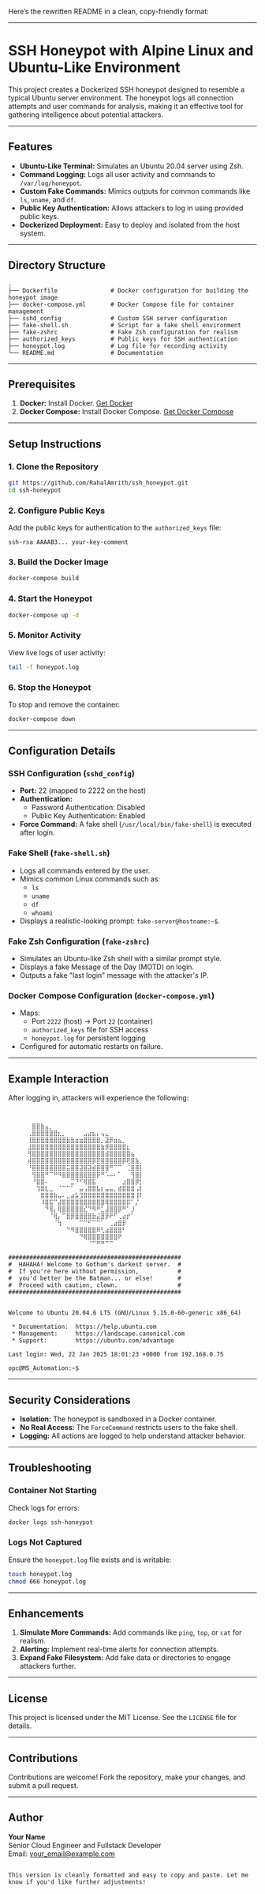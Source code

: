 Here’s the rewritten README in a clean, copy-friendly format:

---

# SSH Honeypot with Alpine Linux and Ubuntu-Like Environment

This project creates a Dockerized SSH honeypot designed to resemble a typical Ubuntu server environment. The honeypot logs all connection attempts and user commands for analysis, making it an effective tool for gathering intelligence about potential attackers.

---

## Features

- **Ubuntu-Like Terminal:** Simulates an Ubuntu 20.04 server using Zsh.
- **Command Logging:** Logs all user activity and commands to `/var/log/honeypot`.
- **Custom Fake Commands:** Mimics outputs for common commands like `ls`, `uname`, and `df`.
- **Public Key Authentication:** Allows attackers to log in using provided public keys.
- **Dockerized Deployment:** Easy to deploy and isolated from the host system.

---

## Directory Structure

```plaintext
.
├── Dockerfile               # Docker configuration for building the honeypot image
├── docker-compose.yml       # Docker Compose file for container management
├── sshd_config              # Custom SSH server configuration
├── fake-shell.sh            # Script for a fake shell environment
├── fake-zshrc               # Fake Zsh configuration for realism
├── authorized_keys          # Public keys for SSH authentication
├── honeypot.log             # Log file for recording activity
└── README.md                # Documentation
```

---

## Prerequisites

1. **Docker:** Install Docker. [Get Docker](https://docs.docker.com/get-docker/)
2. **Docker Compose:** Install Docker Compose. [Get Docker Compose](https://docs.docker.com/compose/install/)

---

## Setup Instructions

### 1. Clone the Repository

```bash
git https://github.com/RahalAmrith/ssh_honeypot.git
cd ssh-honeypot
```

### 2. Configure Public Keys

Add the public keys for authentication to the `authorized_keys` file:

```plaintext
ssh-rsa AAAAB3... your-key-comment
```

### 3. Build the Docker Image

```bash
docker-compose build
```

### 4. Start the Honeypot

```bash
docker-compose up -d
```

### 5. Monitor Activity

View live logs of user activity:

```bash
tail -f honeypot.log
```

### 6. Stop the Honeypot

To stop and remove the container:

```bash
docker-compose down
```

---

## Configuration Details

### SSH Configuration (`sshd_config`)

- **Port:** 22 (mapped to 2222 on the host)
- **Authentication:**
  - Password Authentication: Disabled
  - Public Key Authentication: Enabled
- **Force Command:** A fake shell (`/usr/local/bin/fake-shell`) is executed after login.

### Fake Shell (`fake-shell.sh`)

- Logs all commands entered by the user.
- Mimics common Linux commands such as:
  - `ls`
  - `uname`
  - `df`
  - `whoami`
- Displays a realistic-looking prompt: `fake-server@hostname:~$`.

### Fake Zsh Configuration (`fake-zshrc`)

- Simulates an Ubuntu-like Zsh shell with a similar prompt style.
- Displays a fake Message of the Day (MOTD) on login.
- Outputs a fake "last login" message with the attacker's IP.

### Docker Compose Configuration (`docker-compose.yml`)

- Maps:
  - Port `2222` (host) → Port `22` (container)
  - `authorized_keys` file for SSH access
  - `honeypot.log` for persistent logging
- Configured for automatic restarts on failure.

---

## Example Interaction

After logging in, attackers will experience the following:

```plaintext


   ⠀⠀⠀⣿⣿⣷⣤⡀⠀⠀⠀⠀⠀⠀⠀⠀⠀⠀⠀⠀⠀⠀⠀⠀⠀⠀⠀⠀⠀⠀
   ⠀⠀⢀⣿⣿⣿⣿⣿⣿⣆⡀⠀⠀⠀⠀⣠⣴⣦⡄⢤⣄⠀⠀⠀⠀⠀⠀⠀⠀⠀
   ⠀⠀⢸⣿⣿⣿⣿⣿⣿⣿⣿⣷⣷⣶⣶⣿⣿⣿⣿⡀⣽⡿⣶⣦⡀⠀⠀⠀⠀⠀
   ⠀⠀⣸⣿⣿⣿⣿⣿⣿⣿⣿⣿⣿⣿⣿⣿⣿⣿⣿⣷⡿⣿⣿⣿⣿⣆⠀⠀⠀⠀
   ⠀⠀⢻⣿⣿⣿⣿⣿⣿⣿⣿⣿⣿⣿⣿⣿⣿⣿⣿⣿⣾⣿⣿⣿⣿⣿⣦⠀⠀⠀
   ⠀⠀⢾⣿⣿⣿⣿⣿⣿⣿⣿⣿⣿⣿⣿⣿⣿⡿⣟⣿⣿⣿⣿⣿⡿⢟⣿⣷⡀⠀
   ⠀⠀⠘⣿⣿⣿⣿⣿⣿⣿⣿⣭⣿⣿⣽⣿⣽⣾⣿⣿⣿⠛⠉⠉⠀⢈⣿⣿⡇⠀
   ⠀⠀⠀⢻⣿⣿⠛⠉⠛⠻⣿⣿⣿⣿⣿⣿⣿⣿⡿⠛⠡⠤⠄⠁⠀⠀⢻⣿⡇⠀
   ⠀⠀⠀⠘⣿⣿⠄⠀⠀⠀⠀⠀⣉⠙⠋⢿⣿⣯⠀⠀⠀⠀⠀⠀⣰⣿⣿⡿⡃⠀
   ⠀⠀⠀⠀⢹⣿⣇⣀⠀⠈⠉⠉⠁⠀⣤⢠⣿⣿⣧⡆⣤⣤⡀⣾⣿⣿⣿⢠⡇⠀
   ⠀⠀⠀⠀⠀⣿⣿⣿⣷⣤⠄⣀⣴⣧⣹⣿⣿⣿⣿⣿⣿⣿⣿⣿⣿⣿⣿⢸⠇⠀
   ⠀⠀⠀⠀⠀⠸⣿⣯⠉⣼⣿⣿⣿⣿⣿⣿⣿⣿⣿⣿⢿⣿⣿⣿⣿⡯⠁⡌⠀⠀
   ⠀⠀⠀⠀⠀⠀⠙⢿⡄⢿⣿⣿⣿⣿⣿⣎⠙⠻⠛⣁⣼⣿⣿⡿⠛⠁⡸⠀⠀⠀
   ⠀⠀⠀⠀⠀⠀⠀⠈⢿⡄⠉⣿⡿⣿⣿⣿⣿⣷⣬⣿⡿⠟⠋⢀⣴⡞⠁⠀⠀⠀
   ⠀⠀⠀⠀⠀⠀⠀⠀⠈⢳⠀⠀⠀⠀⠉⠉⠋⠉⠉⠁⠀⢀⣴⣿⡿⠀⠀⠀⠀⠀
   ⠀⠀⠀⠀⠀⠀⠀⠀⠀⠀⠀⠙⠻⣿⣿⣿⣿⣿⠿⢃⣴⣿⣿⣿⠃⠀⠀⠀⠀⠀
   ⠀⠀⠀⠀⠀⠀⠀⠀⠀⠀⠀⠀⠀⠀⠙⢿⣿⣿⣿⣿⣿⣿⣿⠟⠀⠀⠀⠀⠀⠀
   ⠀⠀⠀⠀⠀⠀⠀⠀⠀⠀⠀⠀⠀⠀⠀⠀⠈⠉⠛⠛⠉⠉⠀⠀⠀⠀⠀⠀⠀⠀

#################################################
#  HAHAHA! Welcome to Gotham's darkest server.  #
#  If you're here without permission,           #
#  you'd better be the Batman... or else!       #
#  Proceed with caution, clown.                 #
#################################################


Welcome to Ubuntu 20.04.6 LTS (GNU/Linux 5.15.0-60-generic x86_64)

 * Documentation:  https://help.ubuntu.com
 * Management:     https://landscape.canonical.com
 * Support:        https://ubuntu.com/advantage

Last login: Wed, 22 Jan 2025 18:01:23 +0000 from 192.168.0.75

opc@MS_Automation:~$
```

---

## Security Considerations

- **Isolation:** The honeypot is sandboxed in a Docker container.
- **No Real Access:** The `ForceCommand` restricts users to the fake shell.
- **Logging:** All actions are logged to help understand attacker behavior.

---

## Troubleshooting

### Container Not Starting

Check logs for errors:

```bash
docker logs ssh-honeypot
```

### Logs Not Captured

Ensure the `honeypot.log` file exists and is writable:

```bash
touch honeypot.log
chmod 666 honeypot.log
```

---

## Enhancements

1. **Simulate More Commands:** Add commands like `ping`, `top`, or `cat` for realism.
2. **Alerting:** Implement real-time alerts for connection attempts.
3. **Expand Fake Filesystem:** Add fake data or directories to engage attackers further.

---

## License

This project is licensed under the MIT License. See the `LICENSE` file for details.

---

## Contributions

Contributions are welcome! Fork the repository, make your changes, and submit a pull request.

---

## Author

**Your Name**  
Senior Cloud Engineer and Fullstack Developer  
Email: your_email@example.com
```

This version is cleanly formatted and easy to copy and paste. Let me know if you'd like further adjustments!